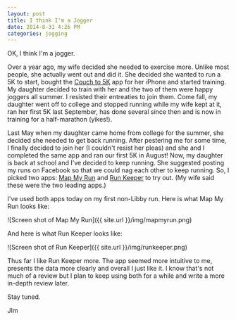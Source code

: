 ```yaml
---
layout: post
title: I think I'm a Jogger
date: 2014-8-31 4:26 PM
categories: jogging
---
```


OK, I think I'm a jogger. 

Over a year ago, my wife decided she needed to exercise more. Unlike most people, she actually went out and did it. She decided she wanted to run a 5K to start, bought the [Couch to 5K](http://www.active.com/mobile/c25k/) app for her iPhone and started training. My daughter decided to train with her and the two of them were happy joggers all summer. I resisted their entreaties to join them. Come fall, my daughter went off to college and stopped running while my wife kept at it, ran her first 5K last September, has done several since then and is now in training for a half-marathon (yikes!). 

Last May when my daughter came home from college for the summer, she decided she needed to get back running. After pestering me for some time, I finally decided to join her (I couldn't resist her pleas) and she and I completed the same app and ran our first 5K in August! Now, my daughter is back at school and I've decided to keep running. She suggested posting my runs on Facebook so that we could nag each other to keep running. So, I picked two apps: [Map My Run](http://www.mapmyrun.com) and [Run Keeper](http://runkeeper.com) to try out. (My wife said these were the two leading apps.) 

I've used both apps today on my first non-Libby run. Here is what Map My Run looks like: 

![Screen shot of Map My Run]({{ site.url }}/img/mapmyrun.png)

And here is what Run Keeper looks like: 

![Screen shot of Run Keeper]({{ site.url }}/img/runkeeper.png)

Thus far I like Run Keeper more. The app seemed more intuitive to me, presents the data more clearly and overall I just like it. I know that's not much of a review but I plan to keep using both for a while and write a more in-depth review later. 

Stay tuned. 

JIm